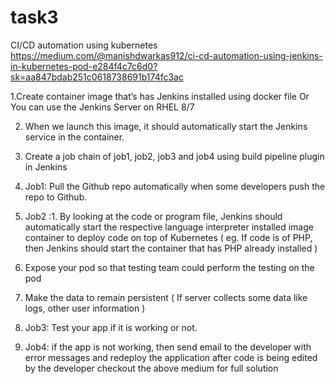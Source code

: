# task3
CI/CD automation using kubernetes 
https://medium.com/@manishdwarkas912/ci-cd-automation-using-jenkins-in-kubernetes-pod-e284f4c7c6d0?sk=aa847bdab251c0618738691b174fc3ac

1.Create container image that’s has Jenkins installed using docker file Or You can use the Jenkins Server on RHEL 8/7

2. When we launch this image, it should automatically start the Jenkins service in the container.

3. Create a job chain of job1, job2, job3 and job4 using build pipeline plugin in Jenkins

4. Job1: Pull the Github repo automatically when some developers push the repo to Github.

5. Job2 :1. By looking at the code or program file, Jenkins should automatically start the respective language interpreter installed image container to deploy code on top of Kubernetes ( eg. If code is of PHP, then Jenkins should start the container that has PHP already installed )

2. Expose your pod so that testing team could perform the testing on the pod

3. Make the data to remain persistent ( If server collects some data like logs, other user information )

6. Job3: Test your app if it is working or not.

7. Job4: if the app is not working, then send email to the developer with error messages and redeploy the application after code is being edited by the developer
checkout the above medium for full solution
